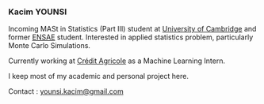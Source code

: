 ### Kacim YOUNSI

Incoming MASt in Statistics (Part III) student at [University of Cambridge](https://www.maths.cam.ac.uk/postgrad/part-iii/prospective.html) and former [ENSAE](ensae.fr/en) student. Interested in applied statistics problem, particularly Monte Carlo Simulations.

Currently working at [Crédit Agricole](https://www.linkedin.com/company/credit-agricole/) as a Machine Learning Intern.

I keep most of my academic and personal project here.

Contact : younsi.kacim@gmail.com
